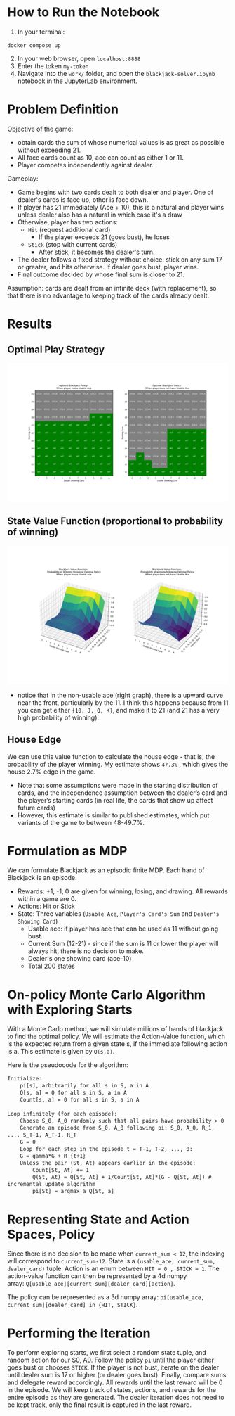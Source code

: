 # How to Run the Notebook
1. In your terminal:
```
docker compose up
```
2. In your web browser, open `localhost:8888`
3. Enter the token `my-token`
4. Navigate into the `work/` folder, and open the `blackjack-solver.ipynb` notebook in the JupyterLab environment.

# Problem Definition

Objective of the game:

- obtain cards the sum of whose numerical values is as great as possible without exceeding 21.
- All face cards count as 10, ace can count as either 1 or 11.
- Player competes independently against dealer.

Gameplay:

- Game begins with two cards dealt to both dealer and player. One of dealer's cards is face up, other is face down.
- If player has 21 immediately (Ace + 10), this is a natural and player wins unless dealer also has a natural in which case it's a draw
- Otherwise, player has two actions:
    - `Hit` (request additional card)
        - If the player exceeds 21 (goes bust), he loses
    - `Stick` (stop with current cards)
        - After stick, it becomes the dealer's turn.
- The dealer follows a fixed strategy without choice: stick on any sum 17 or greater, and hits otherwise. If dealer goes bust, player wins.
- Final outcome decided by whose final sum is closer to 21.

Assumption: cards are dealt from an infinite deck (with replacement), so that there is no advantage to keeping track of the cards already dealt.

# Results

## Optimal Play Strategy

![optimal-policy.png](optimal-policy.png)

## State Value Function (proportional to probability of winning)

![value-function.png](value-function.png)

- notice that in the non-usable ace (right graph), there is a upward curve near the front, particularly by the 11. I think this happens because from 11 you can get either `{10, J, Q, K}`, and make it to 21 (and 21 has a very high probability of winning).

## House Edge

We can use this value function to calculate the house edge - that is, the probability of the player winning. My estimate shows `47.3%` , which gives the house 2.7% edge in the game. 

- Note that some assumptions were made in the starting distribution of cards, and the independence assumption between the dealer’s card and the player’s starting cards (in real life, the cards that show up affect future cards)
- However, this estimate is similar to published estimates, which put variants of the game to between 48-49.7%.

# Formulation as MDP

We can formulate Blackjack as an episodic finite MDP. Each hand of Blackjack is an episode.

- Rewards: +1, -1, 0 are given for winning, losing, and drawing. All rewards within a game are 0.
- Actions: Hit or Stick
- State: Three variables (`Usable Ace`, `Player's Card's Sum` and `Dealer's Showing Card`)
    - Usable ace: if player has ace that can be used as 11 without going bust.
    - Current Sum (12-21) - since if the sum is 11 or lower the player will always hit, there is no decision to make.
    - Dealer's one showing card (ace-10)
    - Total 200 states

# On-policy Monte Carlo Algorithm with Exploring Starts

With a Monte Carlo method, we will simulate millions of hands of blackjack to find the optimal policy. We will estimate the Action-Value function, which is the expected return from a given state s, if the immediate following action is a. This estimate is given by `Q(s,a)`.

Here is the pseudocode for the algorithm:

```
Initialize:
    pi[s], arbitrarily for all s in S, a in A
    Q[s, a] = 0 for all s in S, a in A
    Count[s, a] = 0 for all s in S, a in A

Loop infinitely (for each episode):
    Choose S_0, A_0 randomly such that all pairs have probability > 0
    Generate an episode from S_0, A_0 following pi: S_0, A_0, R_1, ..., S_T-1, A_T-1, R_T
    G = 0
    Loop for each step in the episode t = T-1, T-2, ..., 0:
    G = gamma*G + R_{t+1}
    Unless the pair (St, At) appears earlier in the episode:
        Count[St, At] += 1
        Q(St, At) = Q[St, At] + 1/Count[St, At]*(G - Q[St, At]) # incremental update algorithm
        pi[St] = argmax_a Q[St, a]

```

# Representing State and Action Spaces, Policy

Since there is no decision to be made when `current_sum < 12`, the indexing will correspond to `current_sum-12`. State is a `(usable_ace, current_sum, dealer_card)` tuple. Action is an enum between `HIT = 0 , STICK = 1`. The action-value function can then be represented by a 4d numpy array: `Q[usable_ace][current_sum][dealer_card][action]`.

The policy can be represented as a 3d numpy array: `pi[usable_ace, current_sum][dealer_card] in {HIT, STICK}`.

# Performing the Iteration

To perform exploring starts, we first select a random state tuple, and random action for our S0, A0. Follow the policy `pi` until the player either goes bust or chooses `STICK`. If the player is not bust, iterate on the dealer until dealer sum is 17 or higher (or dealer goes bust). Finally, compare sums and delegate reward accordingly. All rewards until the last reward will be 0 in the episode. We will keep track of states, actions, and rewards for the entire episode as they are generated. The dealer iteration does not need to be kept track, only the final result is captured in the last reward.